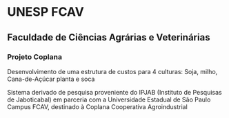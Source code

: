 # UNESP FCAV
## Faculdade de Ciências Agrárias e Veterinárias

### Projeto Coplana
Desenvolvimento de uma estrutura de custos para 4 culturas:
Soja, milho, Cana-de-Açúcar planta e soca

Sistema derivado de pesquisa
proveniente do IPJAB (Instituto de Pesquisas de Jaboticabal)
em parceria com a Universidade Estadual de São Paulo
Campus FCAV, destinado à Coplana Cooperativa Agroindustrial
